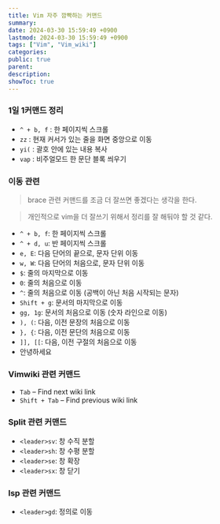 ```yaml
---
title: Vim 자주 깜빡하는 커맨드
summary: 
date: 2024-03-30 15:59:49 +0900
lastmod: 2024-03-30 15:59:49 +0900
tags: ["Vim", "Vim_wiki"] 
categories: 
public: true
parent: 
description: 
showToc: true
---
```


### 1일 1커맨드 정리

- `^ + b, f` : 한 페이지씩 스크롤
- `zz` : 현재 커서가 있는 줄을 화면 중앙으로 이동
- `yi(` : 괄호 안에 있는 내용 복사
- `vap` : 비주얼모드 한 문단 블록 씌우기

### 이동 관련
> brace 관련 커맨드를 조금 더 잘쓰면 좋겠다는 생각을 한다.

> 개인적으로 vim을 더 잘쓰기 위해서 정리를 잘 해둬야 할 것 같다.

- `^ + b, f`: 한 페이지씩 스크롤
- `^ + d, u`: 반 페이지씩 스크롤
- `e, E`: 다음 단어의 끝으로, 문자 단위 이동
- `w, W`: 다음 단어의 처음으로, 문자 단위 이동
- `$`: 줄의 마지막으로 이동
- `0`: 줄의 처음으로 이동
- `^`: 줄의 처음으로 이동 (공백이 아닌 처음 시작되는 문자)
- `Shift + g`: 문서의 마지막으로 이동
- `gg, 1g`: 문서의 처음으로 이동 (숫자 라인으로 이동)
- `), (`: 다음, 이전 문장의 처음으로 이동
- `}, {`: 다음, 이전 문단의 처음으로 이동
- `]], [[`: 다음, 이전 구절의 처음으로 이동
- 안녕하세요



### Vimwiki 관련 커맨드

- `Tab` – Find next wiki link
- `Shift + Tab` – Find previous wiki link 

### Split 관련 커맨드

- `<leader>sv`: 창 수직 분할
- `<leader>sh`: 창 수평 분할
- `<leader>se`: 창 확장
- `<leader>sx`: 창 닫기

### lsp 관련 커맨드

- `<leader>gd`: 정의로 이동
